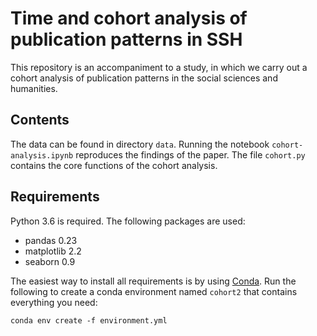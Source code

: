 # Time and cohort analysis of publication patterns in SSH

This repository is an accompaniment to a study, in which we carry out a cohort analysis of publication patterns in the social sciences and humanities.

## Contents

The data can be found in directory `data`. Running the notebook `cohort-analysis.ipynb` reproduces the findings of the paper. The file `cohort.py` contains the core functions of the cohort analysis.

## Requirements

Python 3.6 is required. The following packages are used:
* pandas 0.23
* matplotlib 2.2
* seaborn 0.9

The easiest way to install all requirements is by using [Conda](https://conda.io/docs/). Run the following to create a conda environment named `cohort2` that contains everything you need:

```
conda env create -f environment.yml
```
